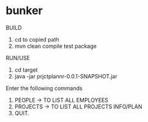 # bunker

BUILD
1. cd to  copied path
2. mvn clean compile test package

RUN/USE
1. cd target
2. java -jar prjctplannr-0.0.1-SNAPSHOT.jar

Enter the following commands
1. PEOPLE -> TO LIST ALL EMPLOYEES
2. PROJECTS -> TO LIST ALL PROJECTS INFO/PLAN
3. QUIT.
